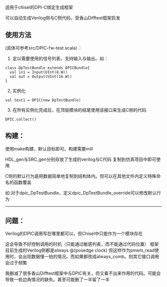 适用于chisel的DPI-C绑定生成框架

可以自动生成Verilog侧与C侧代码，受香山Difftest框架启发


## 使用方法
(具体可参考src/DPIC-fw-test.scala）：
1. 定以需要使用的信号列表，支持输入与输出。如：
```
class DpTestBundle extends DPICBundle{
  val in1 = Input(UInt(8.W))
  val out = Output(UInt(16.W))
}
```
2. 实例化
```
val test1 = DPIC(new DpTestBundle)
```
3. 在所有实例化完成后，在顶层模块的结尾使用该接口来生成C侧的代码
```
DPIC.collect()
```

## 构建：
使用make构建，默认目标即可。构建需要mill

HDL_gen与SRC_gen分别存放了生成的verilog与C代码
复制到仿真项目中即可使用

C侧的默认行为是把数据简单地复制到结构体内。但可以在其他文件内定义特殊命名的函数覆盖

如:对于dpic_DpTestBundle，定义dpic_DpTestBundle_override可以修改默认行为

---

## 问题：
Verilog的DPIC调用写在哪里都可以，但Chisel中只能作为一个模块存在

这会导致不好控制调用的时机（只能通过敏感列表，而不能通过代码位置）
框架目前生成的Verilog侧都是always @(posedge clock) 但这样作为pmem_read使用时，会出现数据慢一拍的情况。而如果都改成always_comb。则其它接口调用会过于频繁

我删减了很多香山Difftest框架中与DPIC有关，但又看不出来作用的代码。可能会导致一些边角情况的缺失。甚至可能删了一半留了一半



